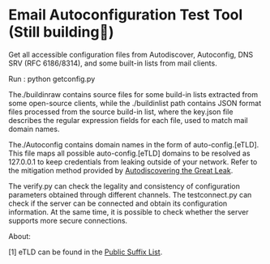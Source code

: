 # Email Autoconfiguration Test Tool (Still building🔨)

Get all accessible configuration files from Autodiscover, Autoconfig, DNS SRV (RFC 6186/8314), and some built-in lists from mail clients.

Run : python getconfig.py

The./buildinraw contains source files for some build-in lists extracted from some open-source clients, while the ./buildinlist path contains JSON format files processed from the source build-in list, where the key.json file describes the regular expression fields for each file, used to match mail domain names.

The./Autoconfig contains domain names in the form of auto-config.[eTLD]. This file maps all possible auto-config.[eTLD] domains to be resolved as 127.0.0.1 to keep credentials from leaking outside of your network. Refer to the mitigation method provided by [Autodiscovering the Great Leak](https://www.akamai.com/blog/security/autodiscovering-the-great-leak).

The verify.py can check the legality and consistency of configuration parameters obtained through different channels.
The testconnect.py can check if the server can be connected and obtain its configuration information. At the same time, it is possible to check whether the server supports more secure connections.

About:

[1] eTLD can be found in the [Public Suffix List](https://publicsuffix.org/list/public_suffix_list.dat). 
